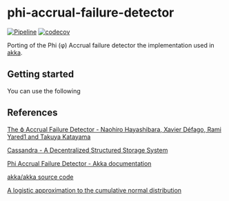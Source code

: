 # phi-accrual-failure-detector

[![Pipeline](https://github.com/samueleresca/phi-accrual-failure-detector/actions/workflows/python-publish.yml/badge.svg?branch=main)](https://github.com/samueleresca/phi-accrual-failure-detector/actions/workflows/python-publish.yml)
[![codecov](https://codecov.io/gh/samueleresca/phi-accrual-failure-detector/branch/main/graph/badge.svg?token=0PXF0584P3)](https://codecov.io/gh/samueleresca/phi-accrual-failure-detector)


Porting of the Phi (φ) Accrual failure detector the implementation used in [akka](https://github.com/akka/akka/blob/master/akka-remote/src/main/scala/akka/remote/PhiAccrualFailureDetector.scala).


## Getting started

You can use the following

## References 

[The ϕ Accrual Failure Detector - Naohiro Hayashibara, Xavier Défago, Rami Yared1 and Takuya Katayama](https://dspace.jaist.ac.jp/dspace/bitstream/10119/4784/1/IS-RR-2004-010.pdf)

[Cassandra - A Decentralized Structured Storage System](https://www.cs.cornell.edu/projects/ladis2009/papers/lakshman-ladis2009.pdf)

[Phi Accrual Failure Detector - Akka documentation](https://doc.akka.io/docs/akka/current/typed/failure-detector.html)

[akka/akka source code](https://github.com/akka/akka/blob/master/akka-remote/src/main/scala/akka/remote/PhiAccrualFailureDetector.scala)

[A logistic approximation to the cumulative normal distribution](https://core.ac.uk/download/pdf/41787448.pdf)